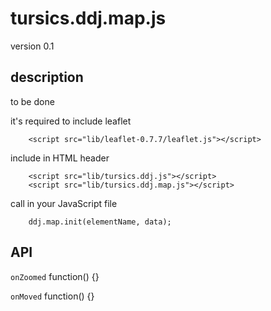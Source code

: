 # tursics.ddj.map.js

version 0.1

## description

to be done

it's required to include leaflet
```
	<script src="lib/leaflet-0.7.7/leaflet.js"></script>
```

include in HTML header
```
	<script src="lib/tursics.ddj.js"></script>
	<script src="lib/tursics.ddj.map.js"></script>
```


call in your JavaScript file
```
	ddj.map.init(elementName, data);
```

## API

```onZoomed``` function() {}

```onMoved``` function() {}
